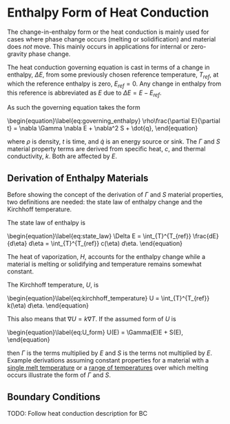 # Enthalpy Form of Heat Conduction

The change-in-enthalpy form or the heat conduction is mainly used for cases where
phase change occurs (melting or solidification) and material does *not* move.
This mainly occurs in applications for internal or zero-gravity phase change.

The heat conduction governing equation is cast in terms of a change in enthalpy,
$\Delta E$, from some previously chosen reference temperature, $T_{ref}$,
at which the reference enthalpy is zero, $E_{ref} = 0$.
Any change in enthalpy from this reference is abbreviated as $E$ due to
$\Delta E = E - E_{ref}$.

As such the governing equation takes the form

\begin{equation}\label{eq:governing_enthalpy}
  \rho\frac{\partial E}{\partial t} =
    \nabla \Gamma \nabla E + \nabla^2 S + \dot{q},
\end{equation}

where $\rho$ is density, $t$ is time, and $\dot{q}$ is an energy source or sink.
The $\Gamma$ and $S$ material property terms are derived from specific heat,
$c$, and thermal conductivity, $k$. Both are affected by $E$.

## Derivation of Enthalpy Materials

Before showing the concept of the derivation of $\Gamma$ and $S$ material properties,
two definitions are needed: the state law of enthalpy change and the Kirchhoff temperature.

The state law of enthalpy is

\begin{equation}\label{eq:state_law}
  \Delta E = \int_{T}^{T_{ref}} \frac{dE}{d\eta} d\eta =
    \int_{T}^{T_{ref}} c(\eta) d\eta.
\end{equation}

The heat of vaporization, $H$, accounts for the enthalpy change while a material
is melting or solidifying and temperature remains somewhat constant.

The Kirchhoff temperature, $U$, is

\begin{equation}\label{eq:kirchhoff_temperature}
  U = \int_{T}^{T_{ref}} k(\eta) d\eta.
\end{equation}

This also means that $\nabla U = k \nabla T$. If the assumed form of $U$ is

\begin{equation}\label{eq:U_form}
  U(E) = \Gamma(E)E + S(E),
\end{equation}

then $\Gamma$ is the terms multiplied by $E$ and $S$ is the terms not multiplied by $E$.
Example derivations assuming constant properties for a material with a
[single melt temperature](single_melt.md)
or a [range of temperatures](range_melt.md)
over which melting occurs illustrate the form of $\Gamma$ and $S$.

## Boundary Conditions

TODO: Follow heat conduction description for BC
